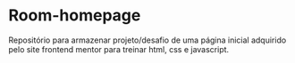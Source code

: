 # Room-homepage
Repositório para armazenar projeto/desafio de uma página inicial adquirido pelo site frontend mentor para treinar html, css e javascript.
